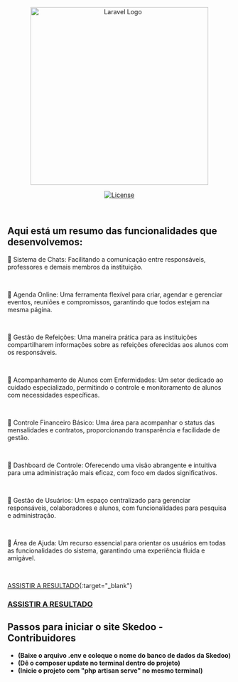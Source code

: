 <p align="center"><a href="https://laravel.com" target="_blank"><img src="https://raw.githubusercontent.com/laravel/art/master/logo-lockup/5%20SVG/2%20CMYK/1%20Full%20Color/laravel-logolockup-cmyk-red.svg" width="400" alt="Laravel Logo"></a></p>

<p align="center">
<a href="https://packagist.org/packages/laravel/framework"><img src="https://img.shields.io/packagist/l/laravel/framework" alt="License"></a>
</p><br>


 <h2>Aqui está um resumo das funcionalidades que desenvolvemos: </h2>
 
<p>🔹 Sistema de Chats: Facilitando a comunicação entre responsáveis, professores e demais membros da instituição.</p><br>
<p>🔹 Agenda Online: Uma ferramenta flexível para criar, agendar e gerenciar eventos, reuniões e compromissos, garantindo que todos estejam na mesma página.</p><br>
<p>🔹 Gestão de Refeições: Uma maneira prática para as instituições compartilharem informações sobre as refeições oferecidas aos alunos com os responsáveis.</p><br>
<p>🔹 Acompanhamento de Alunos com Enfermidades: Um setor dedicado ao cuidado especializado, permitindo o controle e monitoramento de alunos com necessidades específicas.</p><br>
<p>🔹 Controle Financeiro Básico: Uma área para acompanhar o status das mensalidades e contratos, proporcionando transparência e facilidade de gestão.</p><br>
<p>🔹 Dashboard de Controle: Oferecendo uma visão abrangente e intuitiva para uma administração mais eficaz, com foco em dados significativos.</p><br>
<p>🔹 Gestão de Usuários: Um espaço centralizado para gerenciar responsáveis, colaboradores e alunos, com funcionalidades para pesquisa e administração.</p><br>
<p>🔹 Área de Ajuda: Um recurso essencial para orientar os usuários em todas as funcionalidades do sistema, garantindo uma experiência fluida e amigável.</p><br>


[ASSISTIR A RESULTADO](https://drive.google.com/file/d/1DBAYkA6wOqeF2GK76amZQlqKPr2QMNnD/view?usp=sharing){:target="_blank"}

<a href="https://drive.google.com/file/d/1DBAYkA6wOqeF2GK76amZQlqKPr2QMNnD/view?usp=sharing" target="_blank"><h3>ASSISTIR A RESULTADO</h3></a>




## Passos para iniciar o site Skedoo - Contribuidores

- **(Baixe o arquivo .env e coloque o nome do banco de dados da Skedoo)**
- **(Dê o composer update no terminal dentro do projeto)**
- **(Inicie o projeto com "php artisan serve" no mesmo terminal)**
